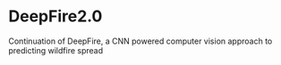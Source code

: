 # DeepFire2.0
Continuation of DeepFire, a CNN powered computer vision approach to predicting wildfire spread

